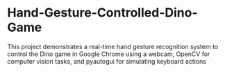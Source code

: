 # Hand-Gesture-Controlled-Dino-Game
This project demonstrates a real-time hand gesture recognition system to control the Dino game in Google Chrome using a webcam, OpenCV for computer vision tasks, and pyautogui for simulating keyboard actions
